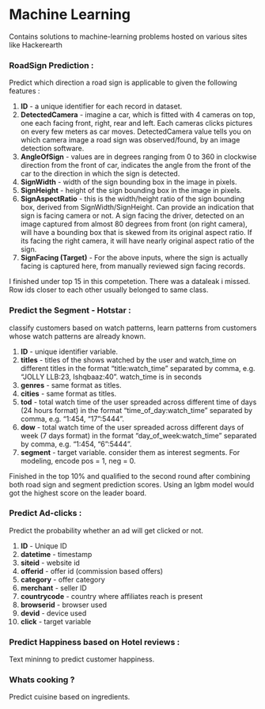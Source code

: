 # Machine Learning

Contains solutions to machine-learning problems hosted on various sites like Hackerearth

### RoadSign Prediction : 

Predict which direction a road sign is applicable to given the following features :

1. **ID** - a unique identifier for each record in dataset.
2. **DetectedCamera** - imagine a car, which is fitted with 4 cameras on top, one each facing front, right, rear and left. Each cameras clicks pictures on every few meters as car moves. DetectedCamera value tells you on which camera image a road sign was observed/found, by an image detection software.
3. **AngleOfSign**	- values are in degrees ranging from 0 to 360 in clockwise direction from the front of car, indicates the angle from the front of the car to the direction in which the sign is detected.
4. **SignWidth**	- width of the sign bounding box in the image in pixels.
5. **SignHeight** - height of the sign bounding box in the image in pixels.
6. **SignAspectRatio** -	this is the width/height ratio of the sign bounding box, derived from SignWidth/SignHeight. Can provide an indication that sign is facing camera or not. A sign facing the driver, detected on an image captured from almost 80 degrees from front (on right camera), will have a bounding box that is skewed from its original aspect ratio. If its facing the right camera, it will have nearly original aspect ratio of the sign.
7. **SignFacing (Target)** -	For the above inputs, where the sign is actually facing is captured here, from manually reviewed sign facing records.

I finished under top 15 in this competetion.
There was a dataleak i missed. Row ids closer to each other usually belonged to same class.

### Predict the Segment - Hotstar :

classify customers based on watch patterns, learn patterns from customers whose watch patterns are already known. 

1. **ID** -	unique identifier variable.
2. **titles** -	titles of the shows watched by the user and watch_time on different titles in the format “title:watch_time” separated by comma, e.g. “JOLLY LLB:23, Ishqbaaz:40”. watch_time is in seconds
3. **genres** -	same format as titles.
4. **cities** -	same format as titles.
5. **tod** -	total watch time of the user spreaded across different time of days (24 hours format) in the format “time_of_day:watch_time” separated by comma, e.g. “1:454, “17”:5444”.
6. **dow** -	total watch time of the user spreaded across different days of week (7 days format) in the format “day_of_week:watch_time” separated by comma, e.g. “1:454, “6”:5444”.
7. **segment** - target variable. consider them as interest segments. For modeling, encode pos = 1, neg = 0.

Finished in the top 10% and qualified to the second round after combining both road sign and segment prediction scores.
Using an lgbm model would got the highest score on the leader board.

### Predict Ad-clicks :

Predict the probability whether an ad will get clicked or not.
 
1. **ID** - Unique ID
2. **datetime** - timestamp
3. **siteid** - website id
4. **offerid** -	offer id (commission based offers)
5. **category** -	offer category
6. **merchant** - seller ID
7. **countrycode** -	country where affiliates reach is present
8. **browserid** -	browser used
9. **devid** -	device used
10. **click**	- target variable

### Predict Happiness based on Hotel reviews :
Text mininng to predict customer happiness.

### Whats cooking ?
Predict cuisine based on ingredients.



### 
